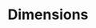 ---
bigquery: https://console.cloud.google.com/bigquery?p=covid-19-dimensions-ai&page=table&d=data&t=publications
contributors: Digital Science, https://www.digital-science.com/
cost: Free for personal, non-commercial use.
description: Dimensions contains more than 100 million publications, ranging from
  articles published in scholarly journals, books and book chapters, to preprints
  and conference proceedings. All publications are contextualized with linked data
  sets, funding, publications, patents, clinical trials, and policy documents. You
  can also view associated categories, funders, institutions, and researcher profiles.
documentation: https://docs.dimensions.ai/bigquery/index.html
last_edit: Mon, 04 Apr 2022 19:04:00 GMT
location: https://www.dimensions.ai/products/free/
maintained_by: Digital Science, https://www.digital-science.com/
schema_fields: '[''funding_currency'', ''associated_publication_id'', ''embargo_date'',
  ''patent_ids'', ''grant_number'', ''phase'', ''type'', ''proceedings_title'', ''associated_grant_ids'',
  ''research_org_state_codes'', ''conditions'', ''research_org_country_names'', ''cpc'',
  ''pages'', ''authors'', ''open_access_categories'', ''application_number'', ''funding_gbp'',
  ''categories'', ''category_for'', ''repository_name'', ''funding_jpy'', ''expiration_date'',
  ''funder_org_acronyms'', ''original_assignee_countries'', ''status'', ''current_assignee_orgs'',
  ''funding_details'', ''resulting_publication_ids'', ''category_bra'', ''associated_publication_doi'',
  ''research_org_countries'', ''date_online'', ''priority_year'', ''concepts'', ''metrics'',
  ''category_hrcs_rac'', ''created_date'', ''source_id'', ''parent_id'', ''volume'',
  ''funding_usd'', ''labels'', ''inventor_names'', ''investigators'', ''publication_date'',
  ''granted_year'', ''funder_org_state_codes'', ''open_access_categories_v2'', ''funder_org'',
  ''interventions'', ''family_members_ids'', ''category_icrp_cso'', ''organisation_details'',
  ''pmid'', ''research_org_city_names'', ''funding_aud'', ''date'', ''funding_amount'',
  ''assignee_orgs'', ''linkout'', ''category_icrp_ct'', ''email_address'', ''date_normal'',
  ''journal'', ''altmetrics'', ''legal_status'', ''current_assignee'', ''funding_eur'',
  ''funding_cad'', ''supporting_grant_ids'', ''funder_org_cities'', ''isbn'', ''arxiv_id'',
  ''gender'', ''mesh_terms'', ''kind'', ''associated_publication_arxiv_id'', ''funder_orgs'',
  ''repository_url'', ''family_id'', ''end_year'', ''relationships'', ''established'',
  ''date_print'', ''repository_id'', ''aliases'', ''conference'', ''pmcid'', ''book_title'',
  ''citations'', ''subtitles'', ''ipcr'', ''funding_chf'', ''license'', ''title'',
  ''journal_lists'', ''original_assignee'', ''publication_year'', ''family_count'',
  ''types'', ''research_orgs'', ''clinical_trial_ids'', ''original_assignee_orgs'',
  ''category_uoa'', ''category_hrcs_hc'', ''associated_publication_pmid'', ''granted_date'',
  ''jurisdiction'', ''expiration_year'', ''active_years'', ''filing_status'', ''publisher'',
  ''acronym'', ''book_series_title'', ''language'', ''foa_number'', ''end_date'',
  ''original_title'', ''cited_by_ids'', ''external_ids'', ''research_org_cities'',
  ''citations_count'', ''publication_ids'', ''id'', ''year'', ''mesh_headings'', ''registry'',
  ''start_year'', ''date_modified'', ''doi'', ''address'', ''original_abstract'',
  ''reference_ids'', ''category_rcdc'', ''brief_title'', ''resulting_publication_doi'',
  ''acronyms'', ''research_org_state_names'', ''researcher_ids'', ''citation_string'',
  ''start_date'', ''category_sdg'', ''wikipedia_url'', ''links'', ''date_inserted'',
  ''issue'', ''abstract'', ''editors'', ''acknowledgements'', ''filing_year'', ''description'',
  ''name'', ''date_imported_gbq'', ''assignee_countries'', ''eisbn'', ''current_assignee_countries'',
  ''category_hra'', ''funder_countries'', ''priority_date'', ''funder_org_countries'',
  ''legal_events'', ''funding_nzd'', ''filing_date'', ''funding_cny'']'
shortname: dimensions
tags:
- scholarly literature
- patents
- funding
- clinical trials
- academic profiles
terms_of_use: 'Use of both the Dimensions COVID-19 dataset and full Dimensions dataset
  are subject to the Dimensions Terms of use: https://www.dimensions.ai/policies-terms-legal '
title: Dimensions
uuid: dcff88bd-fe6b-4fdb-8159-809bf9d7bc1c
---